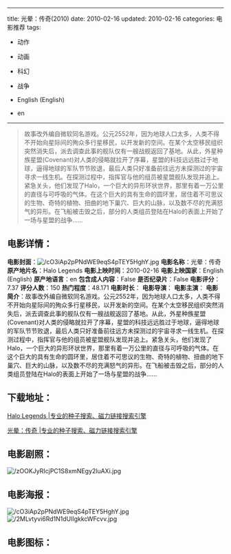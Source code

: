 
---
title: 光晕：传奇(2010)
date: 2010-02-16
updated: 2010-02-16
categories: 电影推荐
tags:
- 动作
- 动画
- 科幻
- 战争

- English (English)
- en
---


> 故事改外编自微软同名游戏。公元2552年，因为地球人口太多，人类不得不开始向星际间的殉众多行星移民，以开发新的空间。在某个太空移民组织突然消失后，派去调查此事的舰队仅有一艘战舰返回了基地。从此，外星种族星盟(Covenant)对人类的侵略就拉开了序幕，星盟的科技远远胜过于地球，逼得地球的军队节节败退，最后人类只好准备前往远方未探测过的宇宙寻求一线生机。在探测过程中，指挥官与他的组员被星盟舰队发现并追上。紧急关头，他们发现了Halo，一个巨大的异形环状世界，那里有着一万公里的直径与可呼吸的气体。在这个巨大的具有生命的圆环里，居住着不可思议的生物、奇特的植物、扭曲的地下巢穴、巨大的山脉，以及数不尽的充满怒气的异形。在飞船被击毁之后，部分的人类组员登陆在Halo的表面上开始了一场与星盟的战争……

## **电影详情**：

**电影封面**：<img src="https://image.tmdb.org/t/p/w200/cO3iAp2pPNdWE9eqS4pTEY5HghY.jpg" alt="/cO3iAp2pPNdWE9eqS4pTEY5HghY.jpg" title="/cO3iAp2pPNdWE9eqS4pTEY5HghY.jpg">
**电影名称**：光晕：传奇
**原产地片名**：Halo Legends
**电影上映时间**：2010-02-16
**电影上映国家**：English (English)
**原产地语言**：en
**包含成人内容**：False
**是否纪录片**：False
**电影评分**：7.37
**评分人数**：150
**热门程度**：48.171
**电影时长**：
**电影导演**：
**电影主演**：
**电影简介**：故事改外编自微软同名游戏。公元2552年，因为地球人口太多，人类不得不开始向星际间的殉众多行星移民，以开发新的空间。在某个太空移民组织突然消失后，派去调查此事的舰队仅有一艘战舰返回了基地。从此，外星种族星盟(Covenant)对人类的侵略就拉开了序幕，星盟的科技远远胜过于地球，逼得地球的军队节节败退，最后人类只好准备前往远方未探测过的宇宙寻求一线生机。在探测过程中，指挥官与他的组员被星盟舰队发现并追上。紧急关头，他们发现了Halo，一个巨大的异形环状世界，那里有着一万公里的直径与可呼吸的气体。在这个巨大的具有生命的圆环里，居住着不可思议的生物、奇特的植物、扭曲的地下巢穴、巨大的山脉，以及数不尽的充满怒气的异形。在飞船被击毁之后，部分的人类组员登陆在Halo的表面上开始了一场与星盟的战争……

## **下载地址**：
[Halo Legends |专业的种子搜索、磁力链接搜索引擎](https://movie.amd794.com:2083/?search=Halo%20Legends&ordering=&mode=match_phrase&page_size=10&page=1)

[光晕：传奇 |专业的种子搜索、磁力链接搜索引擎](https://movie.amd794.com:2083/?search=%E5%85%89%E6%99%95%EF%BC%9A%E4%BC%A0%E5%A5%87&ordering=&mode=match_phrase&page_size=10&page=1)
 

## **电影剧照**：
<img src="https://image.tmdb.org/t/p/original/zOOKJyRIcjPC1S8xmNEgy2luAXi.jpg" alt="/zOOKJyRIcjPC1S8xmNEgy2luAXi.jpg" title="/zOOKJyRIcjPC1S8xmNEgy2luAXi.jpg">

## **电影海报**：
<img src="https://image.tmdb.org/t/p/original/cO3iAp2pPNdWE9eqS4pTEY5HghY.jpg" alt="/cO3iAp2pPNdWE9eqS4pTEY5HghY.jpg" title="/cO3iAp2pPNdWE9eqS4pTEY5HghY.jpg"><img src="https://image.tmdb.org/t/p/original/2MLvtyvi6Rd1N1dUIlgkkcWFcvv.jpg" alt="/2MLvtyvi6Rd1N1dUIlgkkcWFcvv.jpg" title="/2MLvtyvi6Rd1N1dUIlgkkcWFcvv.jpg">

## **电影图标**：

